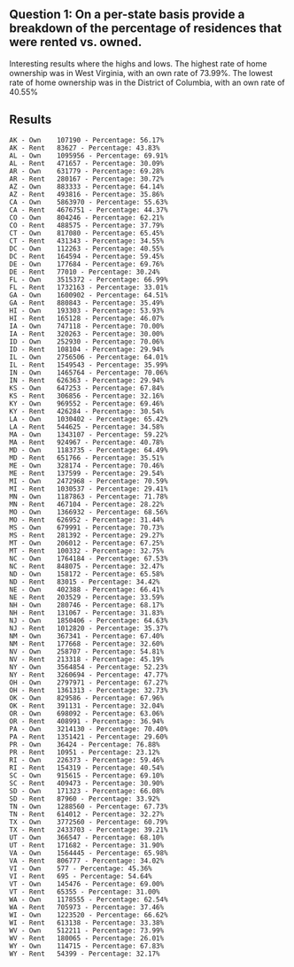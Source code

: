 

## Question 1: On a per-state basis provide a breakdown of the percentage of residences that were rented vs. owned.

Interesting results where the highs and lows.  The highest rate of home ownership was in West Virginia, with an own rate of 73.99%.  The lowest rate of home ownership was in the District of Columbia, with an own rate of 40.55%


## Results
    AK - Own	107190 - Percentage: 56.17%
    AK - Rent	83627 - Percentage: 43.83%
    AL - Own	1095956 - Percentage: 69.91%
    AL - Rent	471657 - Percentage: 30.09%
    AR - Own	631779 - Percentage: 69.28%
    AR - Rent	280167 - Percentage: 30.72%
    AZ - Own	883333 - Percentage: 64.14%
    AZ - Rent	493816 - Percentage: 35.86%
    CA - Own	5863970 - Percentage: 55.63%
    CA - Rent	4676751 - Percentage: 44.37%
    CO - Own	804246 - Percentage: 62.21%
    CO - Rent	488575 - Percentage: 37.79%
    CT - Own	817080 - Percentage: 65.45%
    CT - Rent	431343 - Percentage: 34.55%
    DC - Own	112263 - Percentage: 40.55%
    DC - Rent	164594 - Percentage: 59.45%
    DE - Own	177684 - Percentage: 69.76%
    DE - Rent	77010 - Percentage: 30.24%
    FL - Own	3515372 - Percentage: 66.99%
    FL - Rent	1732163 - Percentage: 33.01%
    GA - Own	1600902 - Percentage: 64.51%
    GA - Rent	880843 - Percentage: 35.49%
    HI - Own	193303 - Percentage: 53.93%
    HI - Rent	165128 - Percentage: 46.07%
    IA - Own	747118 - Percentage: 70.00%
    IA - Rent	320263 - Percentage: 30.00%
    ID - Own	252930 - Percentage: 70.06%
    ID - Rent	108104 - Percentage: 29.94%
    IL - Own	2756506 - Percentage: 64.01%
    IL - Rent	1549543 - Percentage: 35.99%
    IN - Own	1465764 - Percentage: 70.06%
    IN - Rent	626363 - Percentage: 29.94%
    KS - Own	647253 - Percentage: 67.84%
    KS - Rent	306856 - Percentage: 32.16%
    KY - Own	969552 - Percentage: 69.46%
    KY - Rent	426284 - Percentage: 30.54%
    LA - Own	1030402 - Percentage: 65.42%
    LA - Rent	544625 - Percentage: 34.58%
    MA - Own	1343107 - Percentage: 59.22%
    MA - Rent	924967 - Percentage: 40.78%
    MD - Own	1183735 - Percentage: 64.49%
    MD - Rent	651766 - Percentage: 35.51%
    ME - Own	328174 - Percentage: 70.46%
    ME - Rent	137599 - Percentage: 29.54%
    MI - Own	2472968 - Percentage: 70.59%
    MI - Rent	1030537 - Percentage: 29.41%
    MN - Own	1187863 - Percentage: 71.78%
    MN - Rent	467104 - Percentage: 28.22%
    MO - Own	1366932 - Percentage: 68.56%
    MO - Rent	626952 - Percentage: 31.44%
    MS - Own	679991 - Percentage: 70.73%
    MS - Rent	281392 - Percentage: 29.27%
    MT - Own	206012 - Percentage: 67.25%
    MT - Rent	100332 - Percentage: 32.75%
    NC - Own	1764184 - Percentage: 67.53%
    NC - Rent	848075 - Percentage: 32.47%
    ND - Own	158172 - Percentage: 65.58%
    ND - Rent	83015 - Percentage: 34.42%
    NE - Own	402388 - Percentage: 66.41%
    NE - Rent	203529 - Percentage: 33.59%
    NH - Own	280746 - Percentage: 68.17%
    NH - Rent	131067 - Percentage: 31.83%
    NJ - Own	1850406 - Percentage: 64.63%
    NJ - Rent	1012820 - Percentage: 35.37%
    NM - Own	367341 - Percentage: 67.40%
    NM - Rent	177668 - Percentage: 32.60%
    NV - Own	258707 - Percentage: 54.81%
    NV - Rent	213318 - Percentage: 45.19%
    NY - Own	3564854 - Percentage: 52.23%
    NY - Rent	3260694 - Percentage: 47.77%
    OH - Own	2797971 - Percentage: 67.27%
    OH - Rent	1361313 - Percentage: 32.73%
    OK - Own	829586 - Percentage: 67.96%
    OK - Rent	391131 - Percentage: 32.04%
    OR - Own	698092 - Percentage: 63.06%
    OR - Rent	408991 - Percentage: 36.94%
    PA - Own	3214130 - Percentage: 70.40%
    PA - Rent	1351421 - Percentage: 29.60%
    PR - Own	36424 - Percentage: 76.88%
    PR - Rent	10951 - Percentage: 23.12%
    RI - Own	226373 - Percentage: 59.46%
    RI - Rent	154319 - Percentage: 40.54%
    SC - Own	915615 - Percentage: 69.10%
    SC - Rent	409473 - Percentage: 30.90%
    SD - Own	171323 - Percentage: 66.08%
    SD - Rent	87960 - Percentage: 33.92%
    TN - Own	1288560 - Percentage: 67.73%
    TN - Rent	614012 - Percentage: 32.27%
    TX - Own	3772560 - Percentage: 60.79%
    TX - Rent	2433703 - Percentage: 39.21%
    UT - Own	366547 - Percentage: 68.10%
    UT - Rent	171682 - Percentage: 31.90%
    VA - Own	1564445 - Percentage: 65.98%
    VA - Rent	806777 - Percentage: 34.02%
    VI - Own	577 - Percentage: 45.36%
    VI - Rent	695 - Percentage: 54.64%
    VT - Own	145476 - Percentage: 69.00%
    VT - Rent	65355 - Percentage: 31.00%
    WA - Own	1178555 - Percentage: 62.54%
    WA - Rent	705973 - Percentage: 37.46%
    WI - Own	1223520 - Percentage: 66.62%
    WI - Rent	613138 - Percentage: 33.38%
    WV - Own	512211 - Percentage: 73.99%
    WV - Rent	180065 - Percentage: 26.01%
    WY - Own	114715 - Percentage: 67.83%
    WY - Rent	54399 - Percentage: 32.17%